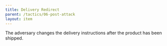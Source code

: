```yaml
---
title: Delivery Redirect
parent: /tactics/06-post-attack
layout: item
---
```


<p>The adversary changes the delivery instructions after the product has been shipped.</p>

